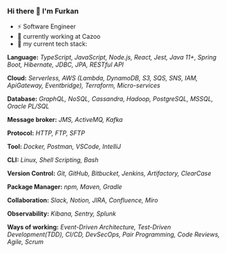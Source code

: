 ### Hi there 👋 I'm Furkan

- ⚡ Software Engineer
- 🔭 currently working at Cazoo
- 🌱 my current tech stack: 

**Language:** *TypeScript, JavaScript, Node.js, React, Jest, Java 11+, Spring Boot, Hibernate, JDBC, JPA, RESTful API*

**Cloud:** *Serverless, AWS (Lambda, DynamoDB, S3, SQS, SNS, IAM, ApiGateway, Eventbridge), Terraform, Micro-services*

**Database:** *GraphQL, NoSQL, Cassandra, Hadoop, PostgreSQL, MSSQL, Oracle PL/SQL*

**Message broker:** *JMS, ActiveMQ, Kafka*

**Protocol:** *HTTP, FTP, SFTP*

**Tool:** *Docker, Postman, VSCode, IntelliJ*

**CLI:** *Linux, Shell Scripting, Bash*

**Version Control:** *Git, GitHub, Bitbucket, Jenkins, Artifactory, ClearCase*

**Package Manager:** *npm, Maven, Gradle*

**Collaboration:** *Slack, Notion, JIRA, Confluence, Miro*

**Observability:** *Kibana, Sentry, Splunk*

**Ways of working:** *Event-Driven Architecture, Test-Driven Development(TDD), CI/CD, DevSecOps, Pair Programming, Code Reviews, Agile, Scrum*
